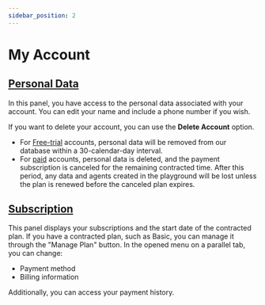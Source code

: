 ```yaml
---
sidebar_position: 2
---
```



# My Account

## [Personal Data](https://account.codegpt.co/dashboard/personal-data)

In this panel, you have access to the personal data associated with your account. You can edit your name and include a phone number if you wish.

If you want to delete your account, you can use the **Delete Account** option.
- For [Free-trial](https://www.codegpt.co/pricing/#info1-r) accounts, personal data will be removed from our database within a 30-calendar-day interval.
- For [paid](https://www.codegpt.co/pricing/#info1-r) accounts, personal data is deleted, and the payment subscription is canceled for the remaining contracted time. After this period, any data and agents created in the playground will be lost unless the plan is renewed before the canceled plan expires.

## [Subscription](https://account.codegpt.co/dashboard/subscription)

This panel displays your subscriptions and the start date of the contracted plan. If you have a contracted plan, such as Basic, you can manage it through the "Manage Plan" button. In the opened menu on a parallel tab, you can change:
- Payment method
- Billing information

Additionally, you can access your payment history.




